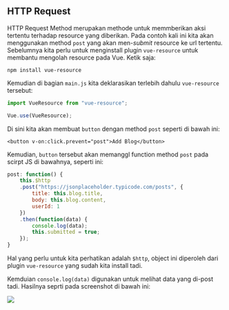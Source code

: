 ## HTTP Request

HTTP Request Method merupakan methode untuk memmberikan aksi tertentu terhadap resource yang diberikan. Pada contoh kali ini kita akan menggunakan method `post` yang akan men-_submit_ resource ke url tertentu. Sebelumnya kita perlu untuk menginstall plugin `vue-resource` untuk membantu mengolah resource pada Vue. Ketik saja:

`npm install vue-resource`

Kemudian di bagian `main.js` kita deklarasikan terlebih dahulu `vue-resource` tersebut:

```js
import VueResource from "vue-resource";

Vue.use(VueResource);
```

Di sini kita akan membuat `button` dengan method `post` seperti di bawah ini:

`<button v-on:click.prevent="post">Add Blog</button>`

Kemudian, `button` tersebut akan memanggl function method `post` pada scirpt JS di bawahnya, seperti ini:

```js
post: function() {
    this.$http
    .post("https://jsonplaceholder.typicode.com/posts", {
        title: this.blog.title,
        body: this.blog.content,
        userId: 1
    })
    .then(function(data) {
        console.log(data);
        this.submitted = true;
    });
}
```

Hal yang perlu untuk kita perhatikan adalah `$http`, object ini diperoleh dari plugin `vue-resource` yang sudah kita install tadi.

Kemduian `console.log(data)` digunakan untuk melihat data yang di-post tadi. Hasilnya seprti pada screenshot di bawah ini:

![](image/add-blog.png)
